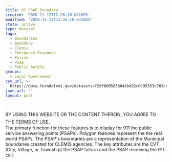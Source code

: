 ```yaml
---
title: OC PSAP Boundary
created: '2020-11-12T12:26:10.641855'
modified: '2020-11-12T12:26:10.641862'
state: active
type: dataset
tags:
  - Boundaries
  - Boundary
  - Clemis
  - Emergency Response
  - Police
  - Psap
  - Public Safety
groups:
  - Local Government
csv_url: >-
  https://data.ferndalemi.gov/datasets/f20f8005838041bd82c0c95353c703cd_0.csv?outSR=%7B%22latestWkid%22%3A3857%2C%22wkid%22%3A102100%7D
json_url: ''
layout: post

---
```

BY USING THIS WEBSITE OR THE CONTENT THEREIN, YOU AGREE TO THE <u><a href='https://www.oakgov.com/open-data-terms'>TERMS OF USE</a></u><span style='font-family: &quot;Avenir Next W01&quot;, &quot;Avenir Next W00&quot;, &quot;Avenir Next&quot;, Avenir, &quot;Helvetica Neue&quot;, Helvetica, Arial, sans-serif; font-size: 17px;'>. </span> <br />The primary function for these features is to display for 911 the public service answering points (PSAPs). Polygon features represent the the real world PSAPs. The PSAP's boundaries are a representation of the Municipal boundaries created for CLEMIS agencies. The key attributes are the CVT (City, Village, or Township) the PSAP falls in and the PSAP receiving the 911 call.
